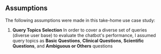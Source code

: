 ## Assumptions

The following assumptions were made in this take-home use case study:
1. **Query Topics Selection** In order to cover a diverse set of queries (diverse user base) to evaluate the chatbot's performance, I assumed query topics as __Basic Questions__, __Clinical Questions__, __Scientific Questions__, and __Ambiguous or Others__ questions
